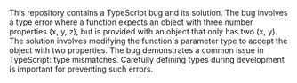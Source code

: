 This repository contains a TypeScript bug and its solution. The bug involves a type error where a function expects an object with three number properties (x, y, z), but is provided with an object that only has two (x, y). The solution involves modifying the function's parameter type to accept the object with two properties. The bug demonstrates a common issue in TypeScript: type mismatches. Carefully defining types during development is important for preventing such errors.